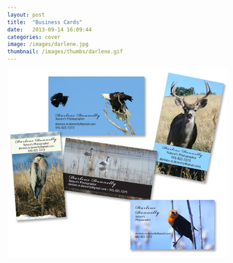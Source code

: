 ```yaml
---
layout: post
title:  "Business Cards"
date:   2013-09-14 16:09:44
categories: cover
image: /images/darlene.jpg 
thumbnail: /images/thumbs/darlene.gif
---
```

![Business Cards][image]

[image]: /images/darlene.jpg "Business Cards"
